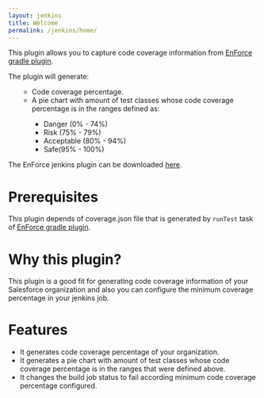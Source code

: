 ```yaml
---
layout: jenkins
title: Welcome
permalink: /jenkins/home/
---
```


This plugin allows you to capture code coverage information from [EnForce gradle plugin](https://github.com/fundacionjala/enforce-gradle-plugin). 

The plugin will generate:
<ol>
	<ul>
		<li>Code coverage percentage. </li>
		<li>A pie chart with amount of test classes whose code coverage percentage is in the ranges defined as: </li>
			<ul>
		      <li>Danger (0% - 74%)</li>	   
		      <li>Risk (75% - 79%)</li>	   
		      <li>Acceptable (80% - 94%)</li>	   
		      <li>Safe(95% - 100%)</li>	   
			</ul>
   </ul>
</ol>		

The EnForce jenkins plugin can be downloaded [here](https://bintray.com/artifact/download/fundacionjala/enforce/enforce-jenkins-plugin.hpi).

# Prerequisites

This plugin depends of coverage.json file that is generated by ``` runTest ``` task of [EnForce gradle plugin](https://github.com/fundacionjala/enforce-gradle-plugin).

# Why this plugin?

This plugin is a good fit for generating code coverage information of your Salesforce organization and also you can configure the minimum coverage percentage in your jenkins job.

# Features

* It generates code coverage percentage of your organization.
* It generates a pie chart with amount of test classes whose code coverage percentage is in the ranges that were defined above.
* It changes the build job status to fail according minimum code coverage percentage configured.

